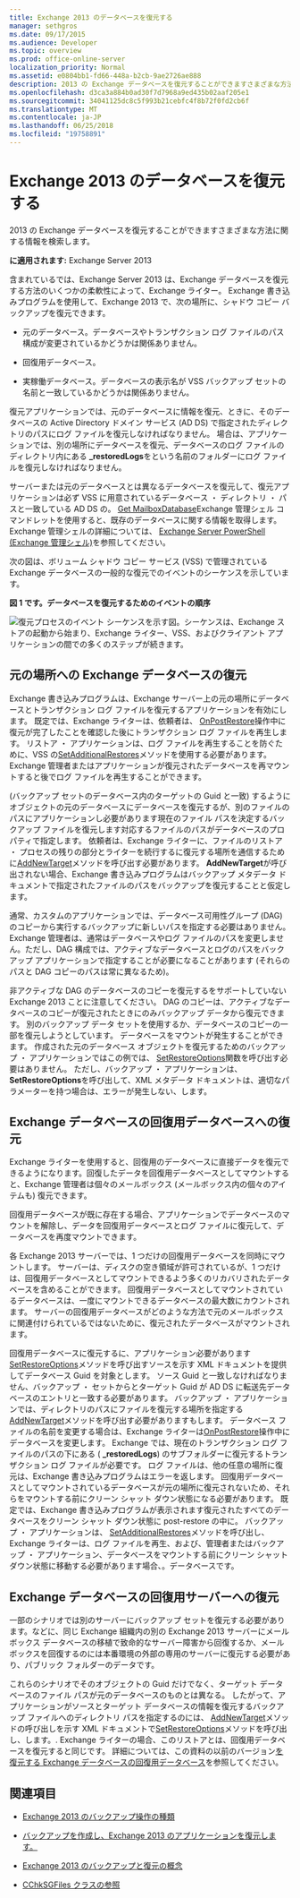 ```yaml
---
title: Exchange 2013 のデータベースを復元する
manager: sethgros
ms.date: 09/17/2015
ms.audience: Developer
ms.topic: overview
ms.prod: office-online-server
localization_priority: Normal
ms.assetid: e0804bb1-fd66-448a-b2cb-9ae2726ae888
description: 2013 の Exchange データベースを復元することができますさまざまな方法に関する情報を検索します。
ms.openlocfilehash: d3ca3a884b0ad30f7d7968a9ed435b02aaf205e1
ms.sourcegitcommit: 34041125dc8c5f993b21cebfc4f8b72f0fd2cb6f
ms.translationtype: MT
ms.contentlocale: ja-JP
ms.lasthandoff: 06/25/2018
ms.locfileid: "19758891"
---
```

# <a name="restoring-exchange-2013-databases"></a>Exchange 2013 のデータベースを復元する

2013 の Exchange データベースを復元することができますさまざまな方法に関する情報を検索します。 
  
**に適用されます:** Exchange Server 2013 
  
含まれているでは、Exchange Server 2013 は、Exchange データベースを復元する方法のいくつかの柔軟性によって、Exchange ライター。 Exchange 書き込みプログラムを使用して、Exchange 2013 で、次の場所に、シャドウ コピー バックアップを復元できます。
  
- 元のデータベース。データベースやトランザクション ログ ファイルのパス構成が変更されているかどうかは関係ありません。
    
- 回復用データベース。
    
- 実稼働データベース。データベースの表示名が VSS バックアップ セットの名前と一致しているかどうかは関係ありません。
    
復元アプリケーションでは、元のデータベースに情報を復元、ときに、そのデータベースの Active Directory ドメイン サービス (AD DS) で指定されたディレクトリのパスにログ ファイルを復元しなければなりません。 場合は、アプリケーションでは、別の場所にデータベースを復元、データベースのログ ファイルのディレクトリ内にある **_restoredLogs**をという名前のフォルダーにログ ファイルを復元しなければなりません。 
  
サーバーまたは元のデータベースとは異なるデータベースを復元して、復元アプリケーションは必ず VSS に用意されているデータベース ・ ディレクトリ ・ パスと一致している AD DS の。 [Get MailboxDatabase](http://technet.microsoft.com/en-us/library/bb124924%28v=exchg.150%29.aspx)Exchange 管理シェル コマンドレットを使用すると、既存のデータベースに関する情報を取得します。 Exchange 管理シェルの詳細については、 [Exchange Server PowerShell (Exchange 管理シェル)](https://docs.microsoft.com/en-us/powershell/exchange/exchange-server/exchange-management-shell?view=exchange-ps)を参照してください。 
  
次の図は、ボリューム シャドウ コピー サービス (VSS) で管理されている Exchange データベースの一般的な復元でのイベントのシーケンスを示しています。
  
**図 1 です。データベースを復元するためのイベントの順序**

![復元プロセスのイベント シーケンスを示す図。シーケンスは、Exchange ストアの起動から始まり、Exchange ライター、VSS、およびクライアント アプリケーションの間での多くのステップが続きます。](media/VSS_StoreWriterRestore.gif)
  
## <a name="restoring-exchange-databases-to-the-original-location"></a>元の場所への Exchange データベースの復元
<a name="bk_OriginalLocation"> </a>

Exchange 書き込みプログラムは、Exchange サーバー上の元の場所にデータベースとトランザクション ログ ファイルを復元するアプリケーションを有効にします。 既定では、Exchange ライターは、依頼者は、 [OnPostRestore](http://msdn.microsoft.com/en-us/library/windows/desktop/aa381566%28v=vs.85%29.aspx)操作中に復元が完了したことを確認した後にトランザクション ログ ファイルを再生します。 リストア ・ アプリケーションは、ログ ファイルを再生することを防ぐために、VSS の[SetAdditionalRestores](http://msdn.microsoft.com/en-us/library/windows/desktop/aa382829%28v=vs.85%29.aspx)メソッドを使用する必要があります。 Exchange 管理者またはアプリケーションが復元されたデータベースを再マウントすると後でログ ファイルを再生することができます。 
  
(バックアップ セットのデータベース内のターゲットの Guid と一致) するようにオブジェクトの元のデータベースにデータベースを復元するが、別のファイルのパスにアプリケーションし必要があります現在のファイル パスを決定するバックアップ ファイルを復元します対応するファイルのパスがデータベースのプロパティで指定します。 依頼者は、Exchange ライターに、ファイルのリストア ・ プロセスの残りの部分とライターを続行するに復元する場所を通信するために[AddNewTarget](http://msdn.microsoft.com/en-us/library/windows/desktop/aa382648%28v=vs.85%29.aspx)メソッドを呼び出す必要があります。 **AddNewTarget**が呼び出されない場合、Exchange 書き込みプログラムはバックアップ メタデータ ドキュメントで指定されたファイルのパスをバックアップを復元することと仮定します。 
  
通常、カスタムのアプリケーションでは、データベース可用性グループ (DAG) のコピーから実行するバックアップに新しいパスを指定する必要はありません。Exchange 管理者は、通常はデータベースやログ ファイルのパスを変更しません。ただし、DAG 構成では、アクティブなデータベースとログのパスをバックアップ アプリケーションで指定することが必要になることがあります (それらのパスと DAG コピーのパスは常に異なるため)。
  
非アクティブな DAG のデータベースのコピーを復元するをサポートしていない Exchange 2013 ことに注意してください。 DAG のコピーは、アクティブなデータベースのコピーが復元されたときにのみバックアップ データから復元できます。 別のバックアップ データ セットを使用するか、データベースのコピーの一部を復元しようとしています。 データベースをマウントが発生することができます。 作成された元のデータベース オブジェクトを復元するためのバックアップ ・ アプリケーションではこの例では、 [SetRestoreOptions](http://msdn.microsoft.com/en-us/library/windows/desktop/aa382856%28v=vs.85%29.aspx)関数を呼び出す必要はありません。 ただし、バックアップ ・ アプリケーションは、 **SetRestoreOptions**を呼び出して、XML メタデータ ドキュメントは、適切なパラメーターを持つ場合は、エラーが発生しない、します。 
  
## <a name="restoring-exchange-databases-to-a-recovery-database"></a>Exchange データベースの回復用データベースへの復元
<a name="bk_RecoveryDatabase"> </a>

Exchange ライターを使用すると、回復用のデータベースに直接データを復元できるようになります。回復したデータを回復用データベースとしてマウントすると、Exchange 管理者は個々のメールボックス (メールボックス内の個々のアイテムも) 復元できます。
  
回復用データベースが既に存在する場合、アプリケーションでデータベースのマウントを解除し、データを回復用データベースとログ ファイルに復元して、データベースを再度マウントできます。
  
各 Exchange 2013 サーバーでは、1 つだけの回復用データベースを同時にマウントします。 サーバーは、ディスクの空き領域が許可されているが、1 つだけは、回復用データベースとしてマウントできるよう多くのリカバリされたデータベースを含めることができます。 回復用データベースとしてマウントされているデータベースは、一度にマウントできるデータベースの最大数にカウントされます。 サーバーの回復用データベースがどのような方法で元のメールボックスに関連付けられているではないために、復元されたデータベースがマウントされます。
  
回復用データベースに復元するに、アプリケーション必要があります[SetRestoreOptions](http://msdn.microsoft.com/en-us/library/windows/desktop/aa382856%28v=vs.85%29.aspx)メソッドを呼び出すソースを示す XML ドキュメントを提供してデータベース Guid を対象とします。 ソース Guid と一致しなければなりません、バックアップ ・ セットからとターゲット Guid が AD DS に転送先データベースのエントリと一致する必要があります。 バックアップ ・ アプリケーションでは、ディレクトリのパスにファイルを復元する場所を指定する[AddNewTarget](http://msdn.microsoft.com/en-us/library/windows/desktop/aa382648%28v=vs.85%29.aspx)メソッドを呼び出す必要がありますもします。 データベース ファイルの名前を変更する場合は、Exchange ライターは[OnPostRestore](http://msdn.microsoft.com/en-us/library/windows/desktop/aa381566%28v=vs.85%29.aspx)操作中にデータベースを変更します。 Exchange では、現在のトランザクション ログ ファイルのパスの下にある ( **_restoredLogs**) のサブフォルダーに復元するトランザクション ログ ファイルが必要です。 ログ ファイルは、他の任意の場所に復元は、Exchange 書き込みプログラムはエラーを返します。 回復用データベースとしてマウントされているデータベースが元の場所に復元されないため、それらをマウントする前にクリーン シャット ダウン状態になる必要があります。 既定では、Exchange 書き込みプログラムが表示されます復元されたすべてのデータベースをクリーン シャット ダウン状態に post-restore の中に。 バックアップ ・ アプリケーションは、 [SetAdditionalRestores](http://msdn.microsoft.com/en-us/library/windows/desktop/aa382829%28v=vs.85%29.aspx)メソッドを呼び出し、Exchange ライターは、ログ ファイルを再生、および、管理者またはバックアップ ・ アプリケーション、データベースをマウントする前にクリーン シャット ダウン状態に移動する必要があります場合、。データベースです。 
  
## <a name="restoring-exchange-databases-to-a-recovery-server"></a>Exchange データベースの回復用サーバーへの復元
<a name="bk_RecoveryServer"> </a>

一部のシナリオでは別のサーバーにバックアップ セットを復元する必要があります。などに、同じ Exchange 組織内の別の Exchange 2013 サーバーにメールボックス データベースの移植で致命的なサーバー障害から回復するか、メールボックスを回復するのには本番環境の外部の専用のサーバーに復元する必要があり、パブリック フォルダーのデータです。 
  
これらのシナリオでそのオブジェクトの Guid だけでなく、ターゲット データベースのファイル パスが元のデータベースのものとは異なる。 したがって、アプリケーションがソースとターゲット データベースの情報を復元するバックアップ ファイルへのディレクトリ パスを指定するのには、 [AddNewTarget](http://msdn.microsoft.com/en-us/library/windows/desktop/aa382648%28v=vs.85%29.aspx)メソッドの呼び出しを示す XML ドキュメントで[SetRestoreOptions](http://msdn.microsoft.com/en-us/library/windows/desktop/aa382856%28v=vs.85%29.aspx)メソッドを呼び出し、します。. Exchange ライターの場合、このリストアとは、回復用データベースを復元すると同じです。 詳細については、この資料の以前のバージョン[を復元する Exchange データベースの回復用データベース](restoring-exchange-2013-databases.md#bk_RecoveryDatabase)を参照してください。 
  
## <a name="see-also"></a>関連項目
<a name="bk_AdditionalResources"> </a>

- [Exchange 2013 のバックアップ操作の種類](types-of-backup-operations-for-exchange-2013.md)
    
- [バックアップを作成し、Exchange 2013 のアプリケーションを復元します。](build-backup-and-restore-applications-for-exchange-2013.md)
    
- [Exchange 2013 のバックアップと復元の概念](backup-and-restore-concepts-for-exchange-2013.md)
    
- [CChkSGFiles クラスの参照](cchksgfiles-class-reference.md)
    

